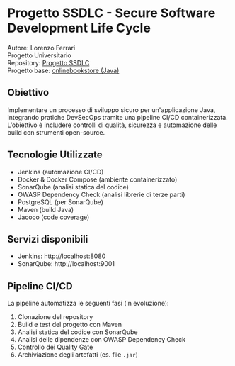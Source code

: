 # Progetto SSDLC - Secure Software Development Life Cycle

Autore: Lorenzo Ferrari  
Progetto Universitario  
Repository: [Progetto SSDLC](https://github.com/Lore-Ferra/Progetto_SSDLC_Ferrari_Lorenzo)  
Progetto base: [onlinebookstore (Java)](https://github.com/shashirajraja/onlinebookstore)


## Obiettivo

Implementare un processo di sviluppo sicuro per un'applicazione Java, integrando pratiche DevSecOps tramite una pipeline CI/CD containerizzata.  
L’obiettivo è includere controlli di qualità, sicurezza e automazione delle build con strumenti open-source.


## Tecnologie Utilizzate

- Jenkins (automazione CI/CD)
- Docker & Docker Compose (ambiente containerizzato)
- SonarQube (analisi statica del codice)
- OWASP Dependency Check (analisi librerie di terze parti)
- PostgreSQL (per SonarQube)
- Maven (build Java)
- Jacoco (code coverage)


## Servizi disponibili

- Jenkins: http://localhost:8080  
- SonarQube: http://localhost:9001


## Pipeline CI/CD

La pipeline automatizza le seguenti fasi (in evoluzione):

1. Clonazione del repository
2. Build e test del progetto con Maven
3. Analisi statica del codice con SonarQube
4. Analisi delle dipendenze con OWASP Dependency Check
5. Controllo dei Quality Gate
6. Archiviazione degli artefatti (es. file `.jar`)

